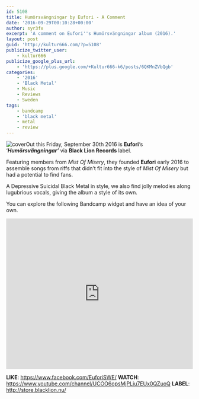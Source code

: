 ```yaml
---
id: 5108
title: Humörsvängningar by Eufori - A Comment
date: '2016-09-29T00:10:28+00:00'
author: syr3fx
excerpt: 'A comment on Eufori''s Humörsvängningar album (2016).'
layout: post
guid: 'http://kultur666.com/?p=5108'
publicize_twitter_user:
    - kultur666
publicize_google_plus_url:
    - 'https://plus.google.com/+Kultur666-k6/posts/6QKMnZVbQgb'
categories:
    - '2016'
    - 'Black Metal'
    - Music
    - Reviews
    - Sweden
tags:
    - bandcamp
    - 'black metal'
    - metal
    - review
---
```


![cover](http://localhost:8080/wp-content/uploads/2016/09/cover2.jpg)Out this Friday, September 30th 2016 is **Eufori**‘s ‘***Humörsvängningar’*** via **Black Lion Records** label.

Featuring members from *Mist Of Misery*, they founded **Eufori** early 2016 to assemble songs from riffs that didn’t fit into the style of *Mist Of Misery* but had a potential to find fans.

A Depressive Suicidal Black Metal in style, we also find jolly melodies along lugubrious vocals, giving the album a style of its own.

You can explore the following Bandcamp widget and have an idea of your own.

<iframe style="border: 0; width: 100%; height: 406px;" src="https://bandcamp.com/EmbeddedPlayer/album=164824890/size=large/bgcol=333333/linkcol=e99708/tracklist=false/transparent=true/" seamless></iframe>

**LIKE**: <https://www.facebook.com/EuforiSWE/>
**WATCH**: <https://www.youtube.com/channel/UCOO6opsMjPLiu7EUx0QZuoQ>
**LABEL**: <http://store.blacklion.nu/>